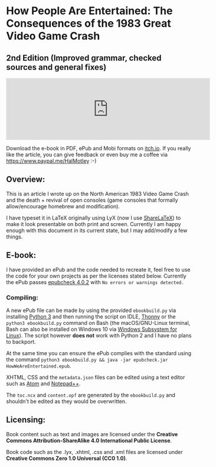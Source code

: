 # How People Are Entertained: The Consequences of the 1983 Great Video Game Crash
## 2nd Edition (Improved grammar, checked sources and general fixes)

<iframe frameborder="0" src="https://itch.io/embed/243601" width="552" height="167"></iframe>

Download the e-book in PDF, ePub and Mobi formats on [itch.io](https://inferno986return.itch.io/how-we-are-entertained). If you really like the article, you can give feedback or even buy me a coffee via https://www.paypal.me/HalMotley :-)

## Overview:

This is an article I wrote up on the North American 1983 Video Game Crash and the death + revival of open consoles (game consoles that formally allow/encourage homebrew and modification).

I have typeset it in LaTeX originally using LyX (now I use [ShareLaTeX](https://www.sharelatex.com/)) to make it look presentable on both print and screen. Currently I am happy enough with this document in its current state, but I may add/modify a few things.

## E-book:

I have provided an ePub and the code needed to recreate it, feel free to use the code for your own projects as per the licenses stated below. Currently the ePub passes [epubcheck 4.0.2](https://github.com/IDPF/epubcheck) with `No errors or warnings detected.`

### Compiling:

A new ePub file can be made by using the provided `ebookbuild.py` via installing [Python 3](https://www.python.org/downloads/) and then running the script on IDLE, [Thonny](http://thonny.org/) or the `python3 ebookbuild.py` command on Bash (the macOS/GNU-Linux terminal, Bash can also be installed on Windows 10 via [Windows Subsystem for Linux](https://lifehacker.com/how-to-get-started-with-the-windows-subsystem-for-linux-1828952698)). The script however **does not** work with Python 2 and I have no plans to backport.

At the same time you can ensure the ePub complies with the standard using the command `python3 ebookbuild.py && java -jar epubcheck.jar HowWeAreEntertained.epub`.

XHTML, CSS and the `metadata.json` files can be edited using a text editor such as [Atom](https://atom.io/) and [Notepad++](https://notepad-plus-plus.org/).

The `toc.ncx` and `content.opf` are generated by the `ebookbuild.py` and shouldn't be edited as they would be overwritten.

## Licensing:

Book content such as text and images are licensed under the **Creative Commons Attribution-ShareAlike 4.0 International Public License**.

Book code such as the .lyx, .xhtml, .css and .xml files are licensed under **Creative Commons Zero 1.0 Universal (CC0 1.0)**.
